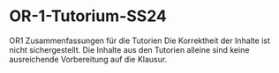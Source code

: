 # OR-1-Tutorium-SS24
OR1 Zusammenfassungen für die Tutorien
Die Korrektheit der Inhalte ist nicht sichergestellt.
Die Inhalte aus den Tutorien alleine sind keine ausreichende Vorbereitung auf die Klausur.
